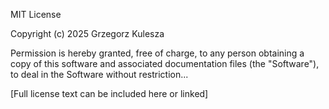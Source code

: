 MIT License

Copyright (c) 2025 Grzegorz Kulesza

Permission is hereby granted, free of charge, to any person obtaining a copy
of this software and associated documentation files (the "Software"), to deal
in the Software without restriction...

[Full license text can be included here or linked]
